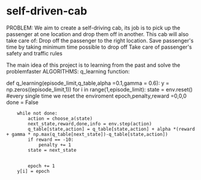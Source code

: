 # self-driven-cab
PROBLEM:
We aim to create a self-driving cab, its job is to pick up the passenger at one location and drop them off in another. This cab will also take care of:
Drop off the passenger to the right location.
Save passenger's time by taking minimum time possible to drop off
Take care of passenger's safety and traffic rules

The main idea of this project is to learning from the past and solve the problemfaster
ALGORITHMS:
q_learning function:

def q_learning(episode_limit,q_table,alpha =0.1,gamma = 0.6):
    y = np.zeros((episode_limit,1))
    for i in range(1,episode_limit):
        state = env.reset() #every single time we reset the enviroment
        epoch,penalty,reward =0,0,0
        done = False
   
        while not done:
            action = choose_a(state)
            next_state,reward,done,info = env.step(action)
            q_table[state,action] = q_table[state,action] + alpha *(reward + gamma * np.max(q_table[next_state])-q_table[state,action])
            if reward == -10:
                penalty += 1
            state = next_state
     
      
            epoch += 1
        y[i] = epoch 
